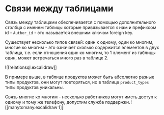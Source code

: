 # Связи между таблицами
Связь между таблицами обеспечивается с помощью дополнительного столбца с именем таблицы которые привязывается к нам и префиксом id - `Author_id` - это называется внешним ключом foreign key.

Существует несколько типов связей: один к одному, один ко многим, многие ко многим - это означает сколько содержится элементов в двух таблица, т.е. если отношения один ко многим, то 1 элемент из таблицы один, может встречаться много раз в таблице 2.

![[relationsql.excalidraw]]

В примере выше, в таблице продуктов может быть абсолютно разные типы продуктов, они могут повторяться, но в таблице `product_types` типы продуктов уникальны.

Связь многие ко многим - несколько работников могут иметь доступ к одному и тому же телефону, допустим служба поддержки.
![[manytomany.excalidraw 1]]